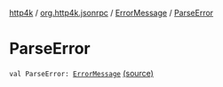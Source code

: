 [http4k](../../index.md) / [org.http4k.jsonrpc](../index.md) / [ErrorMessage](index.md) / [ParseError](./-parse-error.md)

# ParseError

`val ParseError: `[`ErrorMessage`](index.md) [(source)](https://github.com/http4k/http4k/blob/master/http4k-jsonrpc/src/main/kotlin/org/http4k/jsonrpc/ErrorMessage.kt#L23)